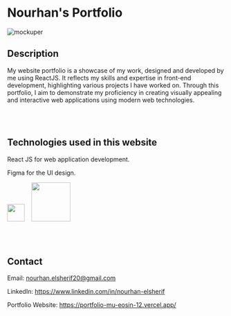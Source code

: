 # Nourhan's Portfolio

![mockuper](https://github.com/nourhan-ashraf/My-Portfolio/assets/66208099/7a7916af-9632-4c82-a20e-5851cb21d8a5)

## Description

My website portfolio is a showcase of my work, designed and developed by me using ReactJS. It reflects my skills and expertise in front-end development, highlighting various projects I have worked on. Through this portfolio, I aim to demonstrate my proficiency in creating visually appealing and interactive web applications using modern web technologies.

<br />
<br />

## Technologies used in this website

React JS for web application development.

Figma for the UI design.


<img src="https://github.com/nourhan-ashraf/My-Portfolio/assets/66208099/619659e2-c572-4e74-9cdc-1f0f00e64659" width="40px" /> &nbsp;&nbsp;
<img src="https://github.com/nourhan-ashraf/My-Portfolio/assets/66208099/24ef3661-211e-4030-9613-5c1775df24ed" width="90px" />


<br />
<br />

## Contact
Email: nourhan.elsherif20@gmail.com

LinkedIn: https://www.linkedin.com/in/nourhan-elsherif

Portfolio Website: https://portfolio-mu-eosin-12.vercel.app/
